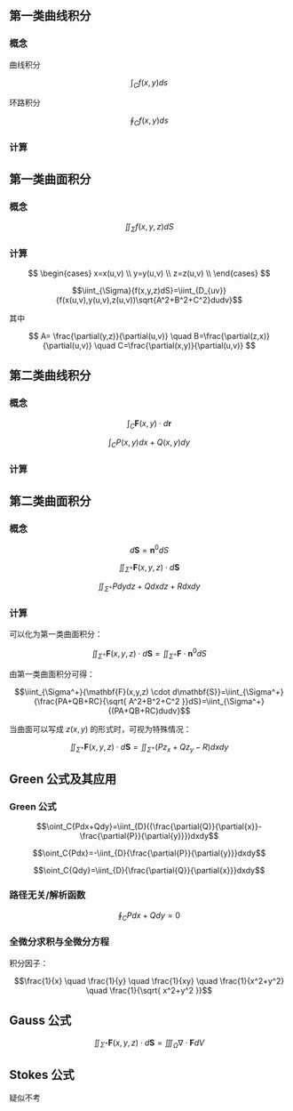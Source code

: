 ## 第一类曲线积分


### 概念

曲线积分

$$\int_C{f(x,y)ds}$$

环路积分

$$\oint_C{f(x,y)ds}$$

### 计算



## 第一类曲面积分


### 概念

$$\iint_{\Sigma}{f(x,y,z)dS}$$

### 计算

$$
\begin{cases}
x=x(u,v) \\
y=y(u,v) \\ 
z=z(u,v) \\
\end{cases}
$$

$$\iint_{\Sigma}{f(x,y,z)dS}=\iint_{D_{uv}}{f(x(u,v),y(u,v),z(u,v))\sqrt{A^2+B^2+C^2}dudv}$$

其中

$$
A= \frac{\partial(y,z)}{\partial(u,v)} \quad
B=\frac{\partial(z,x)}{\partial(u,v)} \quad
C=\frac{\partial(x,y)}{\partial(u,v)}
$$

## 第二类曲线积分

### 概念

$$\int_C{\mathbf{F}(x,y) \cdot d\mathbf{r}}$$

$$\int_C{P(x,y)dx+Q(x,y)dy}$$

### 计算


## 第二类曲面积分

### 概念

$$d\mathbf{S}=\mathbf{n}^0dS$$

$$\iint_{\Sigma^+}{\mathbf{F}(x,y,z) \cdot d\mathbf{S}}$$

$$\iint_{\Sigma^+}{Pdydz+Qdxdz+Rdxdy}$$

### 计算

可以化为第一类曲面积分：

$$\iint_{\Sigma^+}{\mathbf{F}(x,y,z) \cdot d\mathbf{S}}=\iint_{\Sigma^+}{\mathbf{F} \cdot \mathbf{n}^0 dS}$$

由第一类曲面积分可得：

$$\iint_{\Sigma^+}{\mathbf{F}(x,y,z) \cdot d\mathbf{S}}=\iint_{\Sigma^+}{\frac{PA+QB+RC}{\sqrt{ A^2+B^2+C^2 }}dS}=\iint_{\Sigma^+}{(PA+QB+RC)dudv}$$

当曲面可以写成 $z(x,y)$ 的形式时，可视为特殊情况：

$$\iint_{\Sigma^+}{\mathbf{F}(x,y,z) \cdot d\mathbf{S}}=\iint_{\Sigma^+}{(Pz_{x}+Qz_{y}-R)dxdy}$$

## Green 公式及其应用

### Green 公式

$$\oint_C{Pdx+Qdy}=\iint_{D}({\frac{\partial{Q}}{\partial{x}}-\frac{\partial{P}}{\partial{y}}})dxdy$$

$$\oint_C{Pdx}=-\iint_{D}{\frac{\partial{P}}{\partial{y}}}dxdy$$

$$\oint_C{Qdy}=\iint_{D}{\frac{\partial{Q}}{\partial{x}}}dxdy$$

### 路径无关/解析函数

$$\oint_C{Pdx+Qdy}=0$$

### 全微分求积与全微分方程
积分因子：

$$\frac{1}{x} \quad \frac{1}{y} \quad \frac{1}{xy} \quad \frac{1}{x^2+y^2} \quad \frac{1}{\sqrt{ x^2+y^2 }}$$

## Gauss 公式

$$\iint_{\Sigma^+}{\mathbf{F}(x,y,z) \cdot d\mathbf{S}}=\iiint_{\Omega}{\nabla \cdot \mathbf{F} dV}$$

## Stokes 公式

疑似不考

